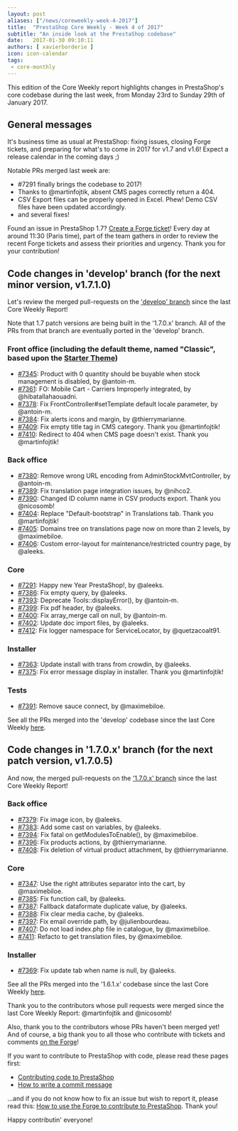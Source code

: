```yaml
---
layout: post
aliases: ["/news/coreweekly-week-4-2017"]
title:  "PrestaShop Core Weekly - Week 4 of 2017"
subtitle: "An inside look at the PrestaShop codebase"
date:   2017-01-30 09:10:11
authors: [ xavierborderie ]
icon: icon-calendar
tags:
 - core-monthly
---
```


This edition of the Core Weekly report highlights changes in PrestaShop's core codebase during the last week, from Monday 23rd to Sunday 29th of January 2017.


## General messages

It's business time as usual at PrestaShop: fixing issues, closing Forge tickets, and preparing for what's to come in 2017 for v1.7 and v1.6! Expect a release calendar in the coming days ;)

Notable PRs merged last week are:

* #7291 finally brings the codebase to 2017!
* Thanks to @martinfojtik, absent CMS pages correctly return a 404.
* CSV Export files can be properly opened in Excel. Phew! Demo CSV files have been updated accordingly.
* and several fixes!

Found an issue in PrestaShop 1.7? [Create a Forge ticket](http://forge.prestashop.com/secure/CreateIssue%21default.jspa?selectedProjectId=11322&issuetype=1)! Every day at around 11:30 (Paris time), part of the team gathers in order to review the recent Forge tickets and assess their priorities and urgency. Thank you for your contribution!



## Code changes in 'develop' branch (for the next minor version, v1.7.1.0)

Let's review the merged pull-requests on the ['develop' branch](https://github.com/PrestaShop/PrestaShop/tree/develop) since the last Core Weekly Report!

Note that 1.7 patch versions are being built in the '1.7.0.x' branch. All of the PRs from that branch are eventually ported in the 'develop' branch.


### Front office (including the default theme, named "Classic", based upon the [Starter Theme](https://github.com/PrestaShop/StarterTheme))

* [#7345](https://github.com/PrestaShop/PrestaShop/pull/7345): Product with 0 quantity should be buyable when stock management is disabled, by @antoin-m.
* [#7361](https://github.com/PrestaShop/PrestaShop/pull/7361): FO: Mobile Cart - Carriers Improperly integrated, by @hibatallahaouadni.
* [#7378](https://github.com/PrestaShop/PrestaShop/pull/7378): Fix FrontController#setTemplate default locale parameter, by @antoin-m.
* [#7384](https://github.com/PrestaShop/PrestaShop/pull/7384): Fix alerts icons and margin, by @thierrymarianne.
* [#7409](https://github.com/PrestaShop/PrestaShop/pull/7409): Fix empty title tag in CMS category. Thank you @martinfojtik!
* [#7410](https://github.com/PrestaShop/PrestaShop/pull/7410): Redirect to 404 when CMS page doesn't exist. Thank you @martinfojtik!



### Back office

* [#7380](https://github.com/PrestaShop/PrestaShop/pull/7380): Remove wrong URL encoding from AdminStockMvtController, by @antoin-m.
* [#7389](https://github.com/PrestaShop/PrestaShop/pull/7389): Fix translation page integration issues, by @nihco2.
* [#7390](https://github.com/PrestaShop/PrestaShop/pull/7390): Changed ID column name in CSV products export. Thank you @nicosomb!
* [#7404](https://github.com/PrestaShop/PrestaShop/pull/7404): Replace "Default-bootstrap" in Translations tab. Thank you @martinfojtik!
* [#7405](https://github.com/PrestaShop/PrestaShop/pull/7405): Domains tree on translations page now on more than 2 levels, by @maximebiloe.
* [#7406](https://github.com/PrestaShop/PrestaShop/pull/7406): Custom error-layout for maintenance/restricted country page, by @aleeks.


### Core

* [#7291](https://github.com/PrestaShop/PrestaShop/pull/7291): Happy new Year PrestaShop!, by @aleeks.
* [#7386](https://github.com/PrestaShop/PrestaShop/pull/7386): Fix empty query, by @aleeks.
* [#7393](https://github.com/PrestaShop/PrestaShop/pull/7393): Deprecate Tools::displayError(), by @antoin-m.
* [#7399](https://github.com/PrestaShop/PrestaShop/pull/7399): Fix pdf header, by @aleeks.
* [#7400](https://github.com/PrestaShop/PrestaShop/pull/7400): Fix array_merge call on null, by @antoin-m.
* [#7402](https://github.com/PrestaShop/PrestaShop/pull/7402): Update doc import files, by @aleeks.
* [#7412](https://github.com/PrestaShop/PrestaShop/pull/7412): Fix logger namespace for ServiceLocator, by @quetzacoalt91.


### Installer

* [#7363](https://github.com/PrestaShop/PrestaShop/pull/7363): Update install with trans from crowdin, by @aleeks.
* [#7375](https://github.com/PrestaShop/PrestaShop/pull/7375): Fix error message display in installer. Thank you @martinfojtik!


### Tests

* [#7391](https://github.com/PrestaShop/PrestaShop/pull/7391): Remove sauce connect, by @maximebiloe.


See all the PRs merged into the 'develop' codebase since the last Core Weekly [here](https://github.com/PrestaShop/PrestaShop/pulls?utf8=%E2%9C%93&q=is%3Apr%20merged%3A2017-01-23..2017-01-29%20is%3Aclosed%20base%3Adevelop).


## Code changes in '1.7.0.x' branch (for the next patch version, v1.7.0.5) 

And now, the merged pull-requests on the ['1.7.0.x' branch](https://github.com/PrestaShop/PrestaShop/tree/1.7.0.x) since the last Core Weekly Report!


### Back office

* [#7379](https://github.com/PrestaShop/PrestaShop/pull/7379): Fix image icon, by @aleeks.
* [#7383](https://github.com/PrestaShop/PrestaShop/pull/7383): Add some cast on variables, by @aleeks.
* [#7394](https://github.com/PrestaShop/PrestaShop/pull/7394): Fix fatal on getModulesToEnable(), by @maximebiloe.
* [#7396](https://github.com/PrestaShop/PrestaShop/pull/7396): Fix products actions, by @thierrymarianne.
* [#7408](https://github.com/PrestaShop/PrestaShop/pull/7408): Fix deletion of virtual product attachment, by @thierrymarianne.


### Core

* [#7347](https://github.com/PrestaShop/PrestaShop/pull/7347): Use the right attributes separator into the cart, by @maximebiloe.
* [#7385](https://github.com/PrestaShop/PrestaShop/pull/7385): Fix function call, by @aleeks.
* [#7387](https://github.com/PrestaShop/PrestaShop/pull/7387): Fallback dataformate duplicate value, by @aleeks.
* [#7388](https://github.com/PrestaShop/PrestaShop/pull/7388): Fix clear media cache, by @aleeks.
* [#7397](https://github.com/PrestaShop/PrestaShop/pull/7397): Fix email override path, by @julienbourdeau.
* [#7407](https://github.com/PrestaShop/PrestaShop/pull/7407): Do not load index.php file in catalogue, by @maximebiloe.
* [#7411](https://github.com/PrestaShop/PrestaShop/pull/7411): Refacto to get translation files, by @maximebiloe.


### Installer

* [#7369](https://github.com/PrestaShop/PrestaShop/pull/7369): Fix update tab when name is null, by @aleeks.



See all the PRs merged into the '1.6.1.x' codebase since the last Core Weekly [here](https://github.com/PrestaShop/PrestaShop/pulls?utf8=%E2%9C%93&q=is%3Apr%20merged%3A2017-01-23..2017-01-29%20is%3Aclosed%20base%3A1.7.0.x).

Thank you to the contributors whose pull requests were merged since the last Core Weekly Report: @martinfojtik and @nicosomb!

Also, thank you to the contributors whose PRs haven't been merged yet! And of course, a big thank you to all those who contribute with tickets and comments [on the Forge](http://forge.prestashop.com/browse/BOOM/?selectedTab=com.atlassian.jira.jira-projects-plugin:summary-panel)!

If you want to contribute to PrestaShop with code, please read these pages first:

 * [Contributing code to PrestaShop](http://doc.prestashop.com/display/PS16/Contributing+code+to+PrestaShop)
 * [How to write a commit message](http://doc.prestashop.com/display/PS16/How+to+write+a+commit+message)

...and if you do not know how to fix an issue but wish to report it, please read this: [How to use the Forge to contribute to PrestaShop](http://doc.prestashop.com/display/PS16/How+to+use+the+Forge+to+contribute+to+PrestaShop). Thank you!

Happy contributin' everyone!
